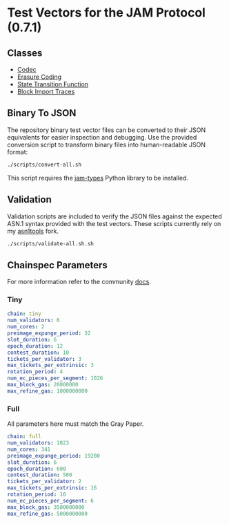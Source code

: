 # Test Vectors for the JAM Protocol (0.7.1)

## Classes

- [Codec](./codec/README.md)
- [Erasure Coding](./erasure/README.md)
- [State Transition Function](./stf/README.md)
- [Block Import Traces](./traces/README.md)

## Binary To JSON

The repository binary test vector files can be converted to their JSON
equivalents for easier inspection and debugging. Use the provided conversion
script to transform binary files into human-readable JSON format:

```bash
./scripts/convert-all.sh
```

This script requires the [jam-types](https://github.com/davxy/jam-types-py)
Python library to be installed.

## Validation

Validation scripts are included to verify the JSON files against the expected
ASN.1 syntax provided with the test vectors. These scripts currently rely on my
[asn1tools](https://github.com/davxy/asn1tools) fork.

```bash
./scripts/validate-all.sh.sh
```

## Chainspec Parameters

For more information refer to the community [docs](https://docs.jamcha.in/basics/chain-spec).

### Tiny

```yaml
chain: tiny
num_validators: 6
num_cores: 2
preimage_expunge_period: 32
slot_duration: 6
epoch_duration: 12
contest_duration: 10
tickets_per_validator: 3
max_tickets_per_extrinsic: 3
rotation_period: 4
num_ec_pieces_per_segment: 1026
max_block_gas: 20000000
max_refine_gas: 1000000000
```

### Full

All parameters here must match the Gray Paper.

```yaml
chain: full
num_validators: 1023
num_cores: 341
preimage_expunge_period: 19200
slot_duration: 6
epoch_duration: 600
contest_duration: 500
tickets_per_validator: 2
max_tickets_per_extrinsic: 16
rotation_period: 10
num_ec_pieces_per_segment: 6
max_block_gas: 3500000000
max_refine_gas: 5000000000
```
